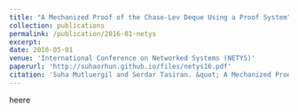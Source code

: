 ```yaml
---
title: "A Mechanized Proof of the Chase-Lev Deque Using a Proof System"
collection: publications
permalink: /publication/2016-01-netys
excerpt: 
date: 2016-05-01
venue: 'International Conference on Networked Systems (NETYS)'
paperurl: 'http://suhaorhun.github.io/files/netys16.pdf'
citation: 'Suha Mutluergil and Serdar Tasiran. &quot; A Mechanized Proof of the Chase-Lev Deque Using a Proof System.&quot; <i>Proceedings of 4th International Conference on Networked Systems (NETYS)</i>, 2016.'
--- 
```


heere